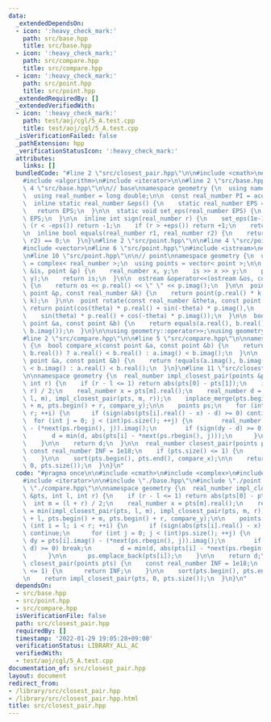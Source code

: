 ```yaml
---
data:
  _extendedDependsOn:
  - icon: ':heavy_check_mark:'
    path: src/base.hpp
    title: src/base.hpp
  - icon: ':heavy_check_mark:'
    path: src/compare.hpp
    title: src/compare.hpp
  - icon: ':heavy_check_mark:'
    path: src/point.hpp
    title: src/point.hpp
  _extendedRequiredBy: []
  _extendedVerifiedWith:
  - icon: ':heavy_check_mark:'
    path: test/aoj/cgl/5_A.test.cpp
    title: test/aoj/cgl/5_A.test.cpp
  _isVerificationFailed: false
  _pathExtension: hpp
  _verificationStatusIcon: ':heavy_check_mark:'
  attributes:
    links: []
  bundledCode: "#line 2 \"src/closest_pair.hpp\"\n\n#include <cmath>\n#include <complex>\n\
    #include <algorithm>\n#include <iterator>\n\n#line 2 \"src/base.hpp\"\n\n#line\
    \ 4 \"src/base.hpp\"\n\n// base\nnamespace geometry {\n  using namespace std;\n\
    \  using real_number = long double;\n\n  const real_number PI = acosl(-1);\n\n\
    \  inline static real_number &eps() {\n    static real_number EPS = 1e-10;\n \
    \   return EPS;\n  }\n\n  static void set_eps(real_number EPS) {\n    eps() =\
    \ EPS;\n  }\n\n  inline int sign(real_number r) {\n    set_eps(1e-10);\n    if\
    \ (r < -eps()) return -1;\n    if (r > +eps()) return +1;\n    return 0;\n  }\n\
    \n  inline bool equals(real_number r1, real_number r2) {\n    return sign(r1 -\
    \ r2) == 0;\n  }\n}\n#line 2 \"src/point.hpp\"\n\n#line 4 \"src/point.hpp\"\n\
    #include <vector>\n#line 6 \"src/point.hpp\"\n#include <istream>\n#include <ostream>\n\
    \n#line 10 \"src/point.hpp\"\n\n// point\nnamespace geometry {\n  using point\
    \ = complex< real_number >;\n  using points = vector< point >;\n\n  istream &operator>>(istream\
    \ &is, point &p) {\n    real_number x, y;\n    is >> x >> y;\n    p = point(x,\
    \ y);\n    return is;\n  }\n\n  ostream &operator<<(ostream &os, const point &p)\
    \ {\n    return os << p.real() << \" \" << p.imag();\n  }\n\n  point operator*(const\
    \ point &p, const real_number &k) {\n    return point(p.real() * k, p.imag() *\
    \ k);\n  }\n\n  point rotate(const real_number &theta, const point &p) {\n   \
    \ return point(cos(theta) * p.real() + sin(-theta) * p.imag(),\n             \
    \    sin(theta) * p.real() + cos(-theta) * p.imag());\n  }\n\n  bool equals(const\
    \ point &a, const point &b) {\n    return equals(a.real(), b.real()) and equals(a.imag(),\
    \ b.imag());\n  }\n}\n\nusing geometry::operator>>;\nusing geometry::operator<<;\n\
    #line 2 \"src/compare.hpp\"\n\n#line 5 \"src/compare.hpp\"\n\nnamespace geometry\
    \ {\n  bool compare_x(const point &a, const point &b) {\n    return !equals(a.real(),\
    \ b.real()) ? a.real() < b.real() : a.imag() < b.imag();\n  }\n\n  bool compare_y(const\
    \ point &a, const point &b) {\n    return !equals(a.imag(), b.imag()) ? a.imag()\
    \ < b.imag() : a.real() < b.real();\n  }\n}\n#line 11 \"src/closest_pair.hpp\"\
    \n\nnamespace geometry {\n  real_number impl_closest_pair(points &pts, int l,\
    \ int r) {\n    if (r - l <= 1) return abs(pts[0] - pts[1]);\n    int m = (l +\
    \ r) / 2;\n    real_number x = pts[m].real();\n    real_number d = min(impl_closest_pair(pts,\
    \ l, m), impl_closest_pair(pts, m, r));\n    inplace_merge(pts.begin() + l, pts.begin()\
    \ + m, pts.begin() + r, compare_y);\n\n    points ps;\n    for (int i = l; i <\
    \ r; ++i) {\n      if (sign(abs(pts[i].real() - x) - d) >= 0) continue;\n    \
    \  for (int j = 0; j < (int)ps.size(); ++j) {\n        real_number dy = pts[i].imag()\
    \ - (*next(ps.rbegin(), j)).imag();\n        if (sign(dy - d) >= 0) break;\n \
    \       d = min(d, abs(pts[i] - *next(ps.rbegin(), j)));\n      }\n\n      ps.emplace_back(pts[i]);\n\
    \    }\n\n    return d;\n  }\n\n  real_number closest_pair(points pts) {\n   \
    \ const real_number INF = 1e18;\n    if (pts.size() <= 1) {\n      return INF;\n\
    \    }\n\n    sort(pts.begin(), pts.end(), compare_x);\n\n    return impl_closest_pair(pts,\
    \ 0, pts.size());\n  }\n}\n"
  code: "#pragma once\n\n#include <cmath>\n#include <complex>\n#include <algorithm>\n\
    #include <iterator>\n\n#include \"./base.hpp\"\n#include \"./point.hpp\"\n#include\
    \ \"./compare.hpp\"\n\nnamespace geometry {\n  real_number impl_closest_pair(points\
    \ &pts, int l, int r) {\n    if (r - l <= 1) return abs(pts[0] - pts[1]);\n  \
    \  int m = (l + r) / 2;\n    real_number x = pts[m].real();\n    real_number d\
    \ = min(impl_closest_pair(pts, l, m), impl_closest_pair(pts, m, r));\n    inplace_merge(pts.begin()\
    \ + l, pts.begin() + m, pts.begin() + r, compare_y);\n\n    points ps;\n    for\
    \ (int i = l; i < r; ++i) {\n      if (sign(abs(pts[i].real() - x) - d) >= 0)\
    \ continue;\n      for (int j = 0; j < (int)ps.size(); ++j) {\n        real_number\
    \ dy = pts[i].imag() - (*next(ps.rbegin(), j)).imag();\n        if (sign(dy -\
    \ d) >= 0) break;\n        d = min(d, abs(pts[i] - *next(ps.rbegin(), j)));\n\
    \      }\n\n      ps.emplace_back(pts[i]);\n    }\n\n    return d;\n  }\n\n  real_number\
    \ closest_pair(points pts) {\n    const real_number INF = 1e18;\n    if (pts.size()\
    \ <= 1) {\n      return INF;\n    }\n\n    sort(pts.begin(), pts.end(), compare_x);\n\
    \n    return impl_closest_pair(pts, 0, pts.size());\n  }\n}\n"
  dependsOn:
  - src/base.hpp
  - src/point.hpp
  - src/compare.hpp
  isVerificationFile: false
  path: src/closest_pair.hpp
  requiredBy: []
  timestamp: '2022-01-29 19:05:28+09:00'
  verificationStatus: LIBRARY_ALL_AC
  verifiedWith:
  - test/aoj/cgl/5_A.test.cpp
documentation_of: src/closest_pair.hpp
layout: document
redirect_from:
- /library/src/closest_pair.hpp
- /library/src/closest_pair.hpp.html
title: src/closest_pair.hpp
---
```

